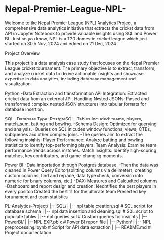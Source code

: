 # Nepal-Premier-League-NPL-
Welcome to the Nepal Premier League (NPL) Analytics Project, a comprehensive data analytics initiative that extracts the cricket data from API in Jupyter Notebook to provide valuable insights using SQL and Power BI. Just so you know, NPL is a T20 domestic cricket league which just started on 30th Nov, 2024 and edned on 21 Dec, 2024

Project Overview

This project is a data analysis case study that focuses on the Nepal Premier League cricket tournament. The primary objective is to extract, transform, and analyze cricket data to derive actionable insights and showcase expertise in data analytics, including database management and visualization.

Python
-Data Extraction and transformation
   API Integration: Extracted cricket data from an external API.
   Handling Nested JSONs: Parsed and transformed complex nested JSON structures into tabular formats for database insertion.

SQL
-Database Type: PostgreSQL
-Tables Included: teams, players, match_sum, batting and bowling.
-Schema Design: Optimized for querying and analysis.
-Queries on SQL inlcudes window functions, views, CTEs, subqueries and other complex joins. 
-The queries aim to extract the following insights:
   Player Performance: Analyze batting and bowling statistics to identify top-performing players.
   Team Analysis: Examine team performance trends across matches.
   Match Insights: Identify high-scoring matches, key contributors, and game-changing moments.

Power BI
-Data importation through Postgres database.
-Then the data was cleaned in Power Query Editor(splitting columns via delimeters, creating custom columns, find and replace, data type check, conversion into numeric for binary 
 columns, etc.)
 -DAX: Measures and Calcualted columns
-Dashboard and report design and creation:
  Idedntified the best players in every positon
  Created the best 11 for the ultimate team
  Presented key torunament and team statistics 


PL-Analytics-Project/
|-- SQL/
|   |-- npl table creation.sql    # SQL script for database schema
|   |-- npl data insertion and cleaning.sql      # SQL script to populate tables
|   |-- npl queries.sql          # Custom queries for insights
|
|-- PowerBI/
|   |-- NPL EXP.pbix   # Power BI report file
|
|-- Python/
|   |-- NPL preprocessing.ipynb    # Script for API data extraction
|
|-- README.md                # Project documentation


